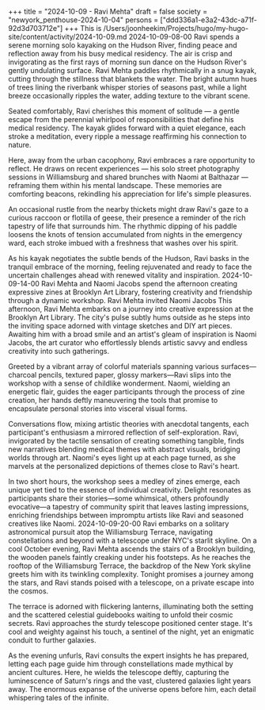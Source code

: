 +++
title = "2024-10-09 - Ravi Mehta"
draft = false
society = "newyork_penthouse-2024-10-04"
persons = ["ddd336a1-e3a2-43dc-a71f-92d3d703712e"]
+++
This is /Users/joonheekim/Projects/hugo/my-hugo-site/content/activity/2024-10-09.md
2024-10-09-08-00
Ravi spends a serene morning solo kayaking on the Hudson River, finding peace and reflection away from his busy medical residency.
The air is crisp and invigorating as the first rays of morning sun dance on the Hudson River's gently undulating surface. Ravi Mehta paddles rhythmically in a snug kayak, cutting through the stillness that blankets the water. The bright autumn hues of trees lining the riverbank whisper stories of seasons past, while a light breeze occasionally ripples the water, adding texture to the vibrant scene. 

Seated comfortably, Ravi cherishes this moment of solitude — a gentle escape from the perennial whirlpool of responsibilities that define his medical residency. The kayak glides forward with a quiet elegance, each stroke a meditation, every ripple a message reaffirming his connection to nature. 

Here, away from the urban cacophony, Ravi embraces a rare opportunity to reflect. He draws on recent experiences — his solo street photography sessions in Williamsburg and shared brunches with Naomi at Balthazar — reframing them within his mental landscape. These memories are comforting beacons, rekindling his appreciation for life's simple pleasures.

An occasional rustle from the nearby thickets might draw Ravi's gaze to a curious raccoon or flotilla of geese, their presence a reminder of the rich tapestry of life that surrounds him. The rhythmic dipping of his paddle loosens the knots of tension accumulated from nights in the emergency ward, each stroke imbued with a freshness that washes over his spirit. 

As his kayak negotiates the subtle bends of the Hudson, Ravi basks in the tranquil embrace of the morning, feeling rejuvenated and ready to face the uncertain challenges ahead with renewed vitality and inspiration.
2024-10-09-14-00
Ravi Mehta and Naomi Jacobs spend the afternoon creating expressive zines at Brooklyn Art Library, fostering creativity and friendship through a dynamic workshop.
Ravi Mehta invited Naomi Jacobs
This afternoon, Ravi Mehta embarks on a journey into creative expression at the Brooklyn Art Library. The city's pulse subtly hums outside as he steps into the inviting space adorned with vintage sketches and DIY art pieces. Awaiting him with a broad smile and an artist's gleam of inspiration is Naomi Jacobs, the art curator who effortlessly blends artistic savvy and endless creativity into such gatherings.

Greeted by a vibrant array of colorful materials spanning various surfaces—charcoal pencils, textured paper, glossy markers—Ravi slips into the workshop with a sense of childlike wonderment. Naomi, wielding an energetic flair, guides the eager participants through the process of zine creation, her hands deftly maneuvering the tools that promise to encapsulate personal stories into visceral visual forms. 

Conversations flow, mixing artistic theories with anecdotal tangents, each participant's enthusiasm a mirrored reflection of self-exploration. Ravi, invigorated by the tactile sensation of creating something tangible, finds new narratives blending medical themes with abstract visuals, bridging worlds through art. Naomi's eyes light up at each page turned, as she marvels at the personalized depictions of themes close to Ravi's heart.

In two short hours, the workshop sees a medley of zines emerge, each unique yet tied to the essence of individual creativity. Delight resonates as participants share their stories—some whimsical, others profoundly evocative—a tapestry of community spirit that leaves lasting impressions, enriching friendships between impromptu artists like Ravi and seasoned creatives like Naomi.
2024-10-09-20-00
Ravi embarks on a solitary astronomical pursuit atop the Williamsburg Terrace, navigating constellations and beyond with a telescope under NYC's starlit skyline.
On a cool October evening, Ravi Mehta ascends the stairs of a Brooklyn building, the wooden panels faintly creaking under his footsteps. As he reaches the rooftop of the Williamsburg Terrace, the backdrop of the New York skyline greets him with its twinkling complexity. Tonight promises a journey among the stars, and Ravi stands poised with a telescope, on a private escape into the cosmos.

The terrace is adorned with flickering lanterns, illuminating both the setting and the scattered celestial guidebooks waiting to unfold their cosmic secrets. Ravi approaches the sturdy telescope positioned center stage. It's cool and weighty against his touch, a sentinel of the night, yet an enigmatic conduit to further galaxies.

As the evening unfurls, Ravi consults the expert insights he has prepared, letting each page guide him through constellations made mythical by ancient cultures. Here, he wields the telescope deftly, capturing the luminescence of Saturn's rings and the vast, clustered galaxies light years away. The enormous expanse of the universe opens before him, each detail whispering tales of the infinite.
